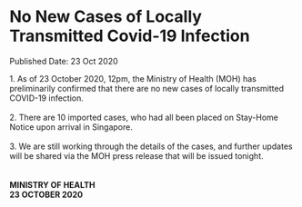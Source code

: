<html>
    <meta http-equiv="Content-Type" content="text/html; charset=utf-8"/>
    <meta charset="utf-8"/>
    <title>No New Cases of Locally Transmitted Covid-19 Infection</title>
    <body><h1>No New Cases of Locally Transmitted Covid-19 Infection</h1>
    <p>Published Date: 23 Oct 2020</p> 1. As of 23 October 2020, 12pm, the Ministry of Health (MOH) has preliminarily confirmed that there are no new cases of locally transmitted COVID-19 infection.  
<br>
<br>2. There are 10 imported cases, who had all been placed on Stay-Home Notice upon arrival in Singapore. 
<br>
<br>3. We are still working through the details of the cases, and further updates will be shared via the MOH press release that will be issued tonight. 
<br>
<br>
<br><strong>MINISTRY OF HEALTH
<br>23 OCTOBER 2020</strong></body>
</html>